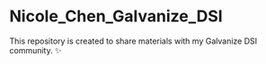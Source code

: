 # Nicole_Chen_Galvanize_DSI
This repository is created to share materials with my Galvanize DSI community. :sparkles:


